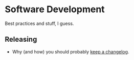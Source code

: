 # Software Development

Best practices and stuff, I guess.

## Releasing

* Why (and how) you should probably [keep a changelog](http://keepachangelog.com/en/1.0.0/).
